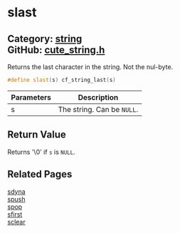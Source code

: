 [//]: # (This file is automatically generated by Cute Framework's docs parser.)
[//]: # (Do not edit this file by hand!)
[//]: # (See: https://github.com/RandyGaul/cute_framework/blob/master/samples/docs_parser.cpp)
[](../header.md ':include')

# slast

Category: [string](/api_reference?id=string)  
GitHub: [cute_string.h](https://github.com/RandyGaul/cute_framework/blob/master/include/cute_string.h)  
---

Returns the last character in the string. Not the nul-byte.

```cpp
#define slast(s) cf_string_last(s)
```

Parameters | Description
--- | ---
s | The string. Can be `NULL`.

## Return Value

Returns '\0' if `s` is `NULL`.

## Related Pages

[sdyna](/string/sdyna.md)  
[spush](/string/spush.md)  
[spop](/string/spop.md)  
[sfirst](/string/sfirst.md)  
[sclear](/string/sclear.md)  
